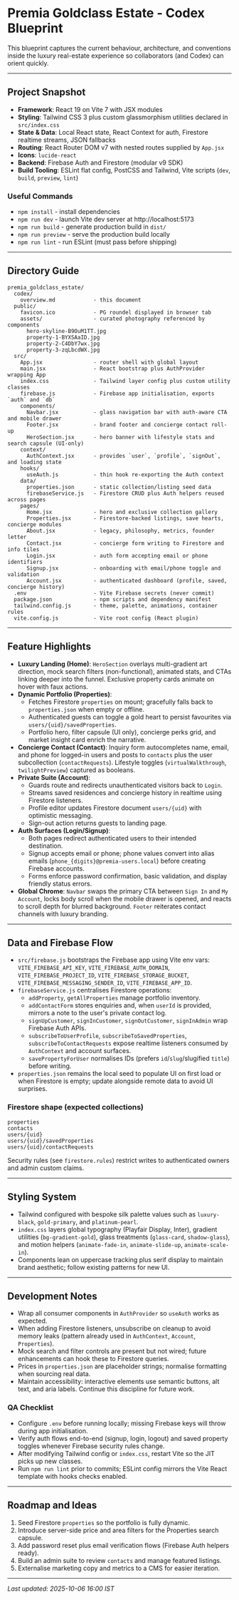 ﻿# Premia Goldclass Estate - Codex Blueprint

This blueprint captures the current behaviour, architecture, and conventions inside the luxury real-estate experience so collaborators (and Codex) can orient quickly.

---

## Project Snapshot
- **Framework**: React 19 on Vite 7 with JSX modules
- **Styling**: Tailwind CSS 3 plus custom glassmorphism utilities declared in `src/index.css`
- **State & Data**: Local React state, React Context for auth, Firestore realtime streams, JSON fallbacks
- **Routing**: React Router DOM v7 with nested routes supplied by `App.jsx`
- **Icons**: `lucide-react`
- **Backend**: Firebase Auth and Firestore (modular v9 SDK)
- **Build Tooling**: ESLint flat config, PostCSS and Tailwind, Vite scripts (`dev`, `build`, `preview`, `lint`)

### Useful Commands
- `npm install` - install dependencies
- `npm run dev` - launch Vite dev server at http://localhost:5173
- `npm run build` - generate production build in `dist/`
- `npm run preview` - serve the production build locally
- `npm run lint` - run ESLint (must pass before shipping)

---

## Directory Guide
```
premia_goldclass_estate/
  codex/
    overview.md            - this document
  public/
    favicon.ico            - PG roundel displayed in browser tab
    assets/                - curated photography referenced by components
      hero-skyline-B9OuM1TT.jpg
      property-1-BYXSAaID.jpg
      property-2-C4DbY7wx.jpg
      property-3-zqLbcdWX.jpg
  src/
    App.jsx                - router shell with global layout
    main.jsx               - React bootstrap plus AuthProvider wrapping App
    index.css              - Tailwind layer config plus custom utility classes
    firebase.js            - Firebase app initialisation, exports `auth` and `db`
    components/
      Navbar.jsx           - glass navigation bar with auth-aware CTA and mobile drawer
      Footer.jsx           - brand footer and concierge contact roll-up
      HeroSection.jsx      - hero banner with lifestyle stats and search capsule (UI-only)
    context/
      AuthContext.jsx      - provides `user`, `profile`, `signOut`, and loading state
    hooks/
      useAuth.js           - thin hook re-exporting the Auth context
    data/
      properties.json      - static collection/listing seed data
      firebaseService.js   - Firestore CRUD plus Auth helpers reused across pages
    pages/
      Home.jsx             - hero and exclusive collection gallery
      Properties.jsx       - Firestore-backed listings, save hearts, concierge modules
      About.jsx            - legacy, philosophy, metrics, founder letter
      Contact.jsx          - concierge form writing to Firestore and info tiles
      Login.jsx            - auth form accepting email or phone identifiers
      Signup.jsx           - onboarding with email/phone toggle and validation
      Account.jsx          - authenticated dashboard (profile, saved, concierge history)
  .env                     - Vite Firebase secrets (never commit)
  package.json             - npm scripts and dependency manifest
  tailwind.config.js       - theme, palette, animations, container rules
  vite.config.js           - Vite root config (React plugin)
```

---

## Feature Highlights
- **Luxury Landing (Home)**: `HeroSection` overlays multi-gradient art direction, mock search filters (non-functional), animated stats, and CTAs linking deeper into the funnel. Exclusive property cards animate on hover with faux actions.
- **Dynamic Portfolio (Properties)**:
  - Fetches Firestore `properties` on mount; gracefully falls back to `properties.json` when empty or offline.
  - Authenticated guests can toggle a gold heart to persist favourites via `users/{uid}/savedProperties`.
  - Portfolio hero, filter capsule (UI only), concierge perks grid, and market insight card enrich the narrative.
- **Concierge Contact (Contact)**: Inquiry form autocompletes name, email, and phone for logged-in users and posts to `contacts` plus the user subcollection (`contactRequests`). Lifestyle toggles (`virtualWalkthrough`, `twilightPreview`) captured as booleans.
- **Private Suite (Account)**:
  - Guards route and redirects unauthenticated visitors back to `Login`.
  - Streams saved residences and concierge history in realtime using Firestore listeners.
  - Profile editor updates Firestore document `users/{uid}` with optimistic messaging.
  - Sign-out action returns guests to landing page.
- **Auth Surfaces (Login/Signup)**:
  - Both pages redirect authenticated users to their intended destination.
  - Signup accepts email or phone; phone values convert into alias emails (`phone_{digits}@premia-users.local`) before creating Firebase accounts.
  - Forms enforce password confirmation, basic validation, and display friendly status errors.
- **Global Chrome**: `Navbar` swaps the primary CTA between `Sign In` and `My Account`, locks body scroll when the mobile drawer is opened, and reacts to scroll depth for blurred background. `Footer` reiterates contact channels with luxury branding.

---

## Data and Firebase Flow
- `src/firebase.js` bootstraps the Firebase app using Vite env vars: `VITE_FIREBASE_API_KEY`, `VITE_FIREBASE_AUTH_DOMAIN`, `VITE_FIREBASE_PROJECT_ID`, `VITE_FIREBASE_STORAGE_BUCKET`, `VITE_FIREBASE_MESSAGING_SENDER_ID`, `VITE_FIREBASE_APP_ID`.
- `firebaseService.js` centralises Firestore operations:
  - `addProperty`, `getAllProperties` manage portfolio inventory.
  - `addContactForm` stores enquiries and, when `userId` is provided, mirrors a note to the user's private contact log.
  - `signUpCustomer`, `signInCustomer`, `signOutCustomer`, `signInAdmin` wrap Firebase Auth APIs.
  - `subscribeToUserProfile`, `subscribeToSavedProperties`, `subscribeToContactRequests` expose realtime listeners consumed by `AuthContext` and account surfaces.
  - `savePropertyForUser` normalises IDs (prefers `id`/`slug`/slugified `title`) before writing.
- `properties.json` remains the local seed to populate UI on first load or when Firestore is empty; update alongside remote data to avoid UI surprises.

### Firestore shape (expected collections)
```
properties
contacts
users/{uid}
users/{uid}/savedProperties
users/{uid}/contactRequests
```

Security rules (see `firestore.rules`) restrict writes to authenticated owners and admin custom claims.

---

## Styling System
- Tailwind configured with bespoke silk palette values such as `luxury-black`, `gold-primary`, and `platinum-pearl`.
- `index.css` layers global typography (Playfair Display, Inter), gradient utilities (`bg-gradient-gold`), glass treatments (`glass-card`, `shadow-glass`), and motion helpers (`animate-fade-in`, `animate-slide-up`, `animate-scale-in`).
- Components lean on uppercase tracking plus serif display to maintain brand aesthetic; follow existing patterns for new UI.

---

## Development Notes
- Wrap all consumer components in `AuthProvider` so `useAuth` works as expected.
- When adding Firestore listeners, unsubscribe on cleanup to avoid memory leaks (pattern already used in `AuthContext`, `Account`, `Properties`).
- Mock search and filter controls are present but not wired; future enhancements can hook these to Firestore queries.
- Prices in `properties.json` are placeholder strings; normalise formatting when sourcing real data.
- Maintain accessibility: interactive elements use semantic buttons, alt text, and aria labels. Continue this discipline for future work.

### QA Checklist
- Configure `.env` before running locally; missing Firebase keys will throw during app initialisation.
- Verify auth flows end-to-end (signup, login, logout) and saved property toggles whenever Firebase security rules change.
- After modifying Tailwind config or `index.css`, restart Vite so the JIT picks up new classes.
- Run `npm run lint` prior to commits; ESLint config mirrors the Vite React template with hooks checks enabled.

---

## Roadmap and Ideas
1. Seed Firestore `properties` so the portfolio is fully dynamic.
2. Introduce server-side price and area filters for the Properties search capsule.
3. Add password reset plus email verification flows (Firebase Auth helpers ready).
4. Build an admin suite to review `contacts` and manage featured listings.
5. Externalise marketing copy and metrics to a CMS for easier iteration.

---

_Last updated: 2025-10-06 16:00 IST_

